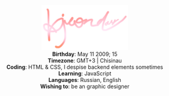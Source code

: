 <p align="center" width="100%">
    <img src="/images/logo.png" width="45%">
<br>
    <b>Birthday</b>: May 11 2009; 15<br>
    <b>Timezone</b>: GMT+3 | Chisinau<br>
    <b>Coding</b>: HTML & CSS, I despise backend elements sometimes<br>
    <b>Learning</b>: JavaScript<br>
    <b>Languages</b>: Russian, English<br>
    <b>Wishing to</b>: be an graphic designer
</p>
